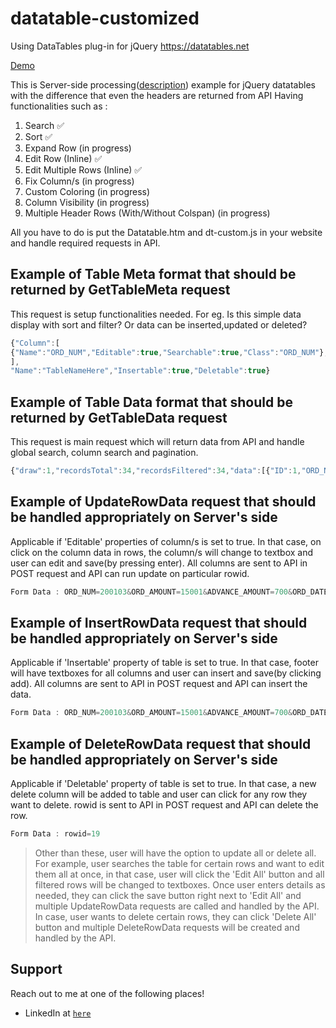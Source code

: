 # datatable-customized
Using DataTables plug-in for jQuery https://datatables.net

<a href="https://sinhashubh.github.io/datatable-examples/DataTable.htm" target="_blank">Demo</a>

This is Server-side processing(<a href="https://www.datatables.net/examples/data_sources/server_side.html" target="_blank">description</a>) example for jQuery datatables with the difference that even the headers are returned from API
Having functionalities such as : 
1. Search ✅
2. Sort ✅
3. Expand Row (in progress)
4. Edit Row (Inline) ✅
5. Edit Multiple Rows (Inline) ✅
6. Fix Column/s (in progress)
7. Custom Coloring (in progress)
8. Column Visibility (in progress)
9. Multiple Header Rows (With/Without Colspan) (in progress)

All you have to do is put the Datatable.htm and dt-custom.js in your website and handle required requests in API.


## Example of Table Meta format that should be returned by GetTableMeta request
This request is setup functionalities needed. For eg. Is this simple data display with sort and filter? Or data can be inserted,updated or deleted?
```javascript
{"Column":[
{"Name":"ORD_NUM","Editable":true,"Searchable":true,"Class":"ORD_NUM"},{"Name":"ORD_AMOUNT","Editable":true,"Searchable":true,"Class":"ORD_AMOUNT"},{"Name":"ADVANCE_AMOUNT","Editable":true,"Searchable":true,"Class":"ADVANCE_AMOUNT"},{"Name":"ORD_DATE","Editable":true,"Searchable":true,"Class":"ORD_DATE"},{"Name":"CUST_CODE","Editable":true,"Searchable":true,"Class":"CUST_CODE"},{"Name":"AGENT_CODE","Editable":true,"Searchable":true,"Class":"AGENT_CODE"},{"Name":"ORD_DESCRIPTION","Editable":true,"Searchable":true,"Class":"ORD_DESCRIPTION"},{"Name":"ID","Editable":false,"Searchable":false,"Class":"ID"}
],
"Name":"TableNameHere","Insertable":true,"Deletable":true}
```
## Example of Table Data format that should be returned by GetTableData request
This request is main request which will return data from API and handle global search, column search and pagination.
```javascript
{"draw":1,"recordsTotal":34,"recordsFiltered":34,"data":[{"ID":1,"ORD_NUM":"200100","ORD_AMOUNT":"1000","ADVANCE_AMOUNT":"600","ORD_DATE":"8/1/2008 12:00:00 AM","CUST_CODE":"C00013","AGENT_CODE":"A003  ","ORD_DESCRIPTION":"TYU"},{"ID":2,"ORD_NUM":"200101","ORD_AMOUNT":"3212","ADVANCE_AMOUNT":"1000","ORD_DATE":"7/15/2008 12:00:00 AM","CUST_CODE":"C00001","AGENT_CODE":"A008  ","ORD_DESCRIPTION":"TYU"}]}
```
## Example of UpdateRowData request that should be handled appropriately on Server's side 
Applicable if 'Editable' properties of column/s is set to true. In that case, on click on the column data in rows, the column/s will change to textbox and user can edit and save(by pressing enter). All columns are sent to API in POST request and API can run update on particular rowid.
```javascript
Form Data : ORD_NUM=200103&ORD_AMOUNT=15001&ADVANCE_AMOUNT=700&ORD_DATE=5/15/2008 12:00:00 AM&CUST_CODE=C00021&AGENT_CODE=A005&ORD_DESCRIPTION=SODe&rowid=4
```
## Example of InsertRowData request that should be handled appropriately on Server's side 
Applicable if 'Insertable' property of table is set to true. In that case, footer will have textboxes for all columns and user can insert and save(by clicking add). All columns are sent to API in POST request and API can insert the data.
```javascript
Form Data : ORD_NUM=200103&ORD_AMOUNT=15001&ADVANCE_AMOUNT=700&ORD_DATE=5/15/2008 12:00:00 AM&CUST_CODE=C00021&AGENT_CODE=A005&ORD_DESCRIPTION=SOD4
```
## Example of DeleteRowData request that should be handled appropriately on Server's side 
Applicable if 'Deletable' property of table is set to true. In that case, a new delete column will be added to table and user can click for any row they want to delete. rowid is sent to API in POST request and API can delete the row.
```javascript
Form Data : rowid=19
```

>Other than these, user will have the option to update all or delete all. For example, user searches the table for certain rows and want to edit them all at once, in that case, user will click the 'Edit All' button and all filtered rows will be changed to textboxes. Once user enters details as needed, they can click the save button right next to 'Edit All' and multiple UpdateRowData requests are called and handled by the API.
In case, user wants to delete certain rows, they can click 'Delete All' button and multiple DeleteRowData requests will be created and handled by the API.




## Support

Reach out to me at one of the following places!

- LinkedIn at <a href="https://www.linkedin.com/in/shubham-sinha7" target="_blank">`here`</a>
